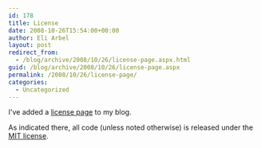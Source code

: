 ```yaml
---
id: 178
title: License
date: 2008-10-26T15:54:00+00:00
author: Eli Arbel
layout: post
redirect_from:
  - /blog/archive/2008/10/26/license-page.aspx.html
guid: /blog/archive/2008/10/26/license-page.aspx
permalink: /2008/10/26/license-page/
categories:
  - Uncategorized
---
```

I've added a [license page](https://arbel.net/blog/pages/license.aspx) to my blog.

As indicated there, all code (unless noted otherwise) is released under the [MIT license](http://en.wikipedia.org/wiki/MIT_License).